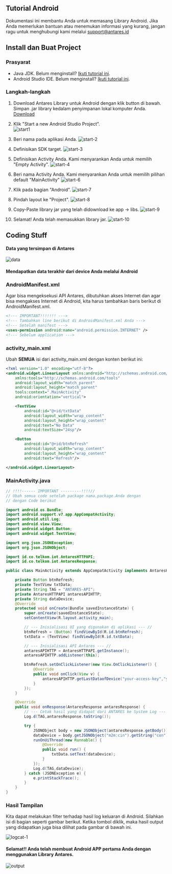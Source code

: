 ## Tutorial Android
Dokumentasi ini membantu Anda untuk memasang Library Android. Jika Anda memerlukan bantuan atau menemukan informasi yang kurang, jangan ragu untuk menghubungi kami melalui support@antares.id

## Install dan Buat Project
### Prasyarat
* Java JDK. Belum menginstall? [Ikuti tutorial ini](http://www.oracle.com/technetwork/java/javase/downloads/jdk8-downloads-2133151.html).
* Android Studio IDE. Belum menginstall? [Ikuti tutorial ini](https://developer.android.com/studio/index.html).

### Langkah-langkah
1. Download Antares Library untuk Android dengan klik button di bawah. Simpan .jar library kedalam penyimpanan lokal komputer Anda.  
[Download](https://antares.id/assets/files/libraries/antares-http-api-0.9.jar)

2. Klik "Start a new Android Studio Project".  
![start1](https://antares.id/assets/img/android-library-tutorial-1.jpg)

3. Beri nama pada aplikasi Anda.
![start-2](https://antares.id/assets/img/android-library-tutorial-2.jpg)

4. Definisikan SDK target.
![start-3](https://antares.id/assets/img/android-library-tutorial-3.jpg)

5. Definisikan Activity Anda. Kami menyarankan Anda untuk memilih "Empty Activity".
![start-4](https://antares.id/assets/img/android-library-tutorial-4.jpg)

6. Beri nama Activity Anda. Kami menyarankan Anda untuk memilih pilihan default "MainActivity"
![start-6](https://antares.id/assets/img/android-library-tutorial-5.jpg)

7. Klik pada bagian "Android".
![start-7](https://antares.id/assets/img/android-library-tutorial-6.jpg)

8. Pindah layout ke "Project".
![start-8](https://antares.id/assets/img/android-library-tutorial-7.jpg)

9. Copy-Paste library jar yang telah didownload ke app -> libs.
![start-9](https://antares.id/assets/img/android-library-tutorial-8.jpg)

10. Selamat! Anda telah memasukkan library jar.
![start-10](https://antares.id/assets/img/android-library-tutorial-9.jpg)

## Coding Stuff
#### Data yang tersimpan di Antares
![data](https://antares.id/assets/img/android-library-tutorial-12.png)

#### Mendapatkan data terakhir dari device Anda melalui Android
### AndroidManifest.xml
Agar bisa mengeksekusi API Antares, dibutuhkan akses Internet dan agar bisa mengakses Internet di Android, kita harus tambahkan baris berikut di AndroidManifest.xml.

```xml
<!--- IMPORTANT!!!!!!! --->
<!--- Tambahkan line berikut di AndroidManifest.xml Anda --->
<!--- Setelah manifest --->
<uses-permission android:name="android.permission.INTERNET" />
<!--- Sebelum application --->
```

### activity_main.xml
Ubah **SEMUA** isi dari activity_main.xml dengan konten berikut ini:
```xml
<?xml version="1.0" encoding="utf-8"?>
<android.widget.LinearLayout xmlns:android="http://schemas.android.com/apk/res/android"
    xmlns:tools="http://schemas.android.com/tools"
    android:layout_width="match_parent"
    android:layout_height="match_parent"
    tools:context=".MainActivity"
    android:orientation="vertical">

    <TextView
        android:id="@+id/txtData"
        android:layout_width="wrap_content"
        android:layout_height="wrap_content"
        android:text="No Data"
        android:textSize="24sp"/>

    <Button
        android:id="@+id/btnRefresh"
        android:layout_width="wrap_content"
        android:layout_height="wrap_content"
        android:text="Refresh"/>

</android.widget.LinearLayout>
```

### MainActivity.java
```java
// !!!!------ IMPORTANT ---------!!!!//
// Ubah semua code setelah package nama.package.Anda dengan
// dengan Code berikut

import android.os.Bundle;
import android.support.v7.app.AppCompatActivity;
import android.util.Log;
import android.view.View;
import android.widget.Button;
import android.widget.TextView;

import org.json.JSONException;
import org.json.JSONObject;

import id.co.telkom.iot.AntaresHTTPAPI;
import id.co.telkom.iot.AntaresResponse;

public class MainActivity extends AppCompatActivity implements AntaresHTTPAPI.OnResponseListener{

    private Button btnRefresh;
    private TextView txtData;
    private String TAG = "ANTARES-API";
    private AntaresHTTPAPI antaresAPIHTTP;
    private String dataDevice;
    @Override
    protected void onCreate(Bundle savedInstanceState) {
        super.onCreate(savedInstanceState);
        setContentView(R.layout.activity_main);

        // --- Inisialisasi UI yang digunakan di aplikasi --- //
        btnRefresh = (Button) findViewById(R.id.btnRefresh);
        txtData = (TextView) findViewById(R.id.txtData);

        // --- Inisialisasi API Antares --- //
        antaresAPIHTTP = AntaresHTTPAPI.getInstance();
        antaresAPIHTTP.addListener(this);

        btnRefresh.setOnClickListener(new View.OnClickListener() {
            @Override
            public void onClick(View v) {
                antaresAPIHTTP.getLastDataofDevice("your-access-key","your-application-name","your-device-name");
            }
        });
    }

    @Override
    public void onResponse(AntaresResponse antaresResponse) {
        // --- Cetak hasil yang didapat dari ANTARES ke System Log --- //
        Log.d(TAG,antaresResponse.toString());

        try {
            JSONObject body = new JSONObject(antaresResponse.getBody());
            dataDevice = body.getJSONObject("m2m:cin").getString("con");
            runOnUiThread(new Runnable() {
                @Override
                public void run() {
                    txtData.setText(dataDevice);
                }
            });
            Log.d(TAG,dataDevice);
        } catch (JSONException e) {
            e.printStackTrace();
        }
    }
}
```

### Hasil Tampilan
Kita dapat melakukan filter terhadap hasil log keluaran di Android. Silahkan isi di bagian seperti gambar berikut. Ketika tombol diklik, maka hasil output yang didapatkan juga bisa dilihat pada gambar di bawah ini.

![logcat-1](https://antares.id/assets/img/android-library-tutorial-13.png)

#### Selamat!! Anda telah membuat Android APP pertama Anda dengan menggunakan Library Antares.

![output](https://antares.id/assets/img/nbiot-android.png)
